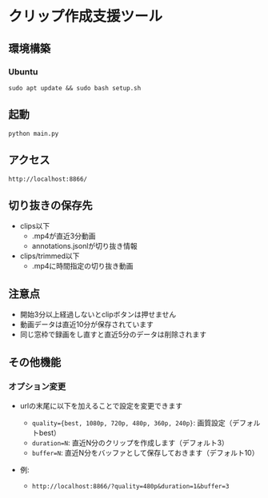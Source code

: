 # クリップ作成支援ツール

## 環境構築

### Ubuntu
```
sudo apt update && sudo bash setup.sh
```

## 起動
```
python main.py
```

## アクセス
```
http://localhost:8866/
```

## 切り抜きの保存先

- clips以下
    - .mp4が直近3分動画
    - annotations.jsonlが切り抜き情報
- clips/trimmed以下
    - .mp4に時間指定の切り抜き動画

## 注意点

- 開始3分以上経過しないとclipボタンは押せません
- 動画データは直近10分が保存されています
- 同じ窓枠で録画をし直すと直近5分のデータは削除されます

## その他機能

### オプション変更

- urlの末尾に以下を加えることで設定を変更できます
    - `quality={best, 1080p, 720p, 480p, 360p, 240p}`: 画質設定（デフォルトbest）
    - `duration=N`: 直近N分のクリップを作成します（デフォルト3）
    - `buffer=N`: 直近N分をバッファとして保存しておきます（デフォルト10）

- 例:
    - `http://localhost:8866/?quality=480p&duration=1&buffer=3`